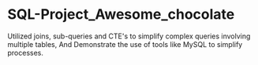 # SQL-Project_Awesome_chocolate
Utilized joins, sub-queries and CTE's to simplify complex queries involving multiple tables, And Demonstrate the use of tools like MySQL to simplify processes.
